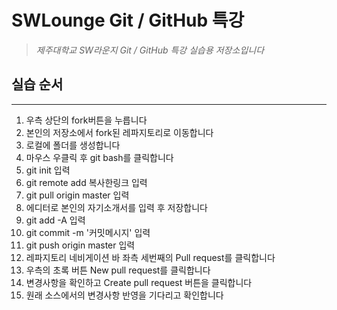# SWLounge Git / GitHub 특강

> _제주대학교 SW라운지 Git / GitHub 특강 실습용 저장소입니다_

## 실습 순서

---

1. 우측 상단의 fork버튼을 누릅니다
2. 본인의 저장소에서 fork된 레파지토리로 이동합니다
3. 로컬에 폴더를 생성합니다
4. 마우스 우클릭 후 git bash를 클릭합니다
5. git init 입력
6. git remote add 복사한링크 입력
7. git pull origin master 입력
8. 에디터로 본인의 자기소개서를 입력 후 저장합니다
9. git add -A 입력
10. git commit -m '커밋메시지' 입력
11. git push origin master 입력
12. 레파지토리 네비게이션 바 좌측 세번째의 Pull request를 클릭합니다
13. 우측의 초록 버튼 New pull request를 클릭합니다
14. 변경사항을 확인하고 Create pull request 버튼을 클릭합니다
15. 원래 소스에서의 변경사항 반영을 기다리고 확인합니다
